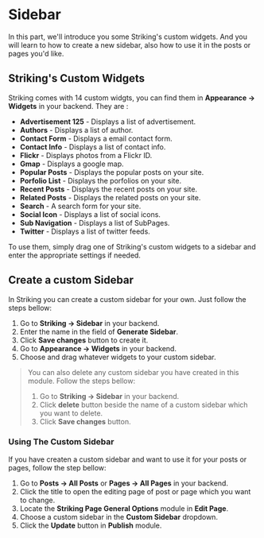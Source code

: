 Sidebar
=======
In this part, we'll introduce you some Striking's custom widgets. And you will learn to how to create a new sidebar, also how to use it in the posts or pages you'd like.

Striking's Custom Widgets
-------------------------

Striking comes with 14 custom widgts, you can find them in **Appearance -> Widgets** in your backend. They are :

*   **Advertisement 125** - Displays a list of advertisement.
*   **Authors** - Displays a list of author.
*   **Contact Form** - Displays a email contact form.
*   **Contact Info** - Displays a list of contact info.
*   **Flickr** - Displays photos from a Flickr ID.
*   **Gmap** - Displays a google map.
*   **Popular Posts** - Displays the popular posts on your site.
*   **Porfolio List** - Displays the porfolios on your site.
*   **Recent Posts** - Displays the recent posts on your site.
*   **Related Posts** - Displays the related posts on your site.
*   **Search** - A search form for your site.
*   **Social Icon** - Displays a list of social icons.
*   **Sub Navigation** - Displays a list of SubPages.
*   **Twitter** - Displays a list of twitter feeds.

To use them, simply drag one of Striking's custom widgets to a sidebar and enter the appropriate settings if needed.

Create a custom Sidebar
-----------------------

In Striking you can create a custom sidebar for your own. Just follow the steps bellow:

 1. Go to **Striking -> Sidebar** in your backend.
 2. Enter the name in the field of **Generate Sidebar**.
 3. Click **Save changes** button to create it.
 4. Go to **Appearance -> Widgets** in your backend.
 5. Choose and drag whatever widgets to your custom sidebar.



> You can also delete any custom sidebar you have created in this
> module. Follow the steps bellow:
> 
> 1.  Go to **Striking -> Sidebar** in your backend.
> 2.  Click **delete** button beside the name of a custom sidebar which you want to delete.
> 3.  Click **Save changes** button.


### Using The Custom Sidebar

If you have createn a custom sidebar and want to use it for your posts or pages, follow the step bellow:

1.  Go to **Posts -> All Posts** or **Pages -> All Pages** in your backend.
2.  Click the title to open the editing page of post or page which you want to change.
3.  Locate the **Striking Page General Options** module in **Edit Page**.
4.  Choose a custom sidebar in the **Custom Sidebar** dropdown.
5.  Click the **Update** button in **Publish** module.